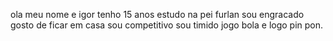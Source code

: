 ola meu nome e igor tenho 15 anos estudo na pei furlan sou engracado gosto de ficar em casa sou competitivo sou timido jogo bola e logo pin pon.
